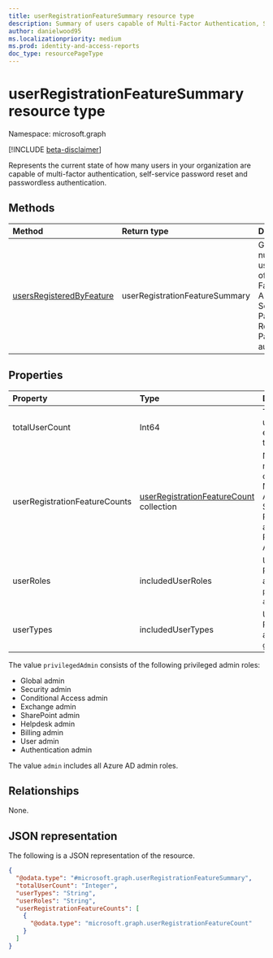 ```yaml
---
title: userRegistrationFeatureSummary resource type
description: Summary of users capable of Multi-Factor Authentication, Self-Service Password Reset, and Passwordless authentication.
author: danielwood95
ms.localizationpriority: medium
ms.prod: identity-and-access-reports
doc_type: resourcePageType
---
```


# userRegistrationFeatureSummary resource type

Namespace: microsoft.graph

[!INCLUDE [beta-disclaimer](../../includes/beta-disclaimer.md)]

Represents the current state of how many users in your organization are capable of multi-factor authentication, self-service password reset and passwordless authentication.

## Methods

| Method                                                                                   | Return type                    | Description                                                                                                                   |
| :--------------------------------------------------------------------------------------- | :----------------------------- | :---------------------------------------------------------------------------------------------------------------------------- |
| [usersRegisteredByFeature](../api/authenticationmethodsroot-usersregisteredbyfeature.md) | userRegistrationFeatureSummary | Get the number of users capable of Multi-Factor Authentication, Self-Service Password Reset, and Passwordless authentication. |

## Properties

| Property                      | Type                                                                                    | Description                                                                                                                         |
| :---------------------------- | :-------------------------------------------------------------------------------------- | :---------------------------------------------------------------------------------------------------------------------------------- |
| totalUserCount                | Int64                                                                                   | Total number of users accounts, excluding those that are blocked                                                                    |
| userRegistrationFeatureCounts | [userRegistrationFeatureCount](../resources/userregistrationfeaturecount.md) collection | Number of users registered or capable for Multi-Factor Authentication, Self-Service Password Reset and Passwordless Authentication. |
| userRoles                     | includedUserRoles                                                                       | User role type. Possible values are: `all`, `privilegedAdmin`, `admin`, `user`.                                                     |
| userTypes                     | includedUserTypes                                                                       | User type. Possible values are: `all`, `member`, `guest`.                                                                           |

The value `privilegedAdmin` consists of the following privileged admin roles:

* Global admin
* Security admin
* Conditional Access admin
* Exchange admin
* SharePoint admin
* Helpdesk admin
* Billing admin
* User admin
* Authentication admin

The value `admin` includes all Azure AD admin roles. 

## Relationships

None.

## JSON representation

The following is a JSON representation of the resource.

<!-- {
  "blockType": "resource",
  "@odata.type": "microsoft.graph.userRegistrationFeatureSummary"
}
-->

```json
{
  "@odata.type": "#microsoft.graph.userRegistrationFeatureSummary",
  "totalUserCount": "Integer",
  "userTypes": "String",
  "userRoles": "String",
  "userRegistrationFeatureCounts": [
    {
      "@odata.type": "microsoft.graph.userRegistrationFeatureCount"
    }
  ]
}
```
